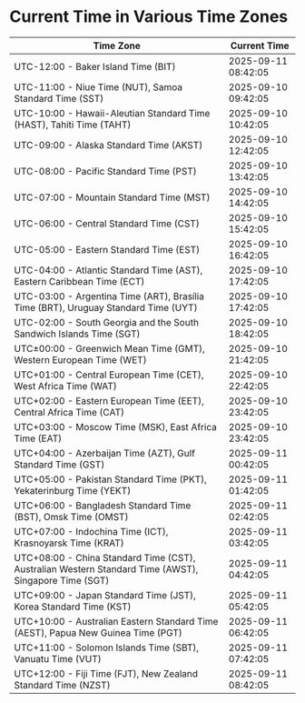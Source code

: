 # Current Time in Various Time Zones

| Time Zone | Current Time |
|-----------|--------------|
| UTC-12:00 - Baker Island Time (BIT) | 2025-09-11 08:42:05 |
| UTC-11:00 - Niue Time (NUT), Samoa Standard Time (SST) | 2025-09-10 09:42:05 |
| UTC-10:00 - Hawaii-Aleutian Standard Time (HAST), Tahiti Time (TAHT) | 2025-09-10 10:42:05 |
| UTC-09:00 - Alaska Standard Time (AKST) | 2025-09-10 12:42:05 |
| UTC-08:00 - Pacific Standard Time (PST) | 2025-09-10 13:42:05 |
| UTC-07:00 - Mountain Standard Time (MST) | 2025-09-10 14:42:05 |
| UTC-06:00 - Central Standard Time (CST) | 2025-09-10 15:42:05 |
| UTC-05:00 - Eastern Standard Time (EST) | 2025-09-10 16:42:05 |
| UTC-04:00 - Atlantic Standard Time (AST), Eastern Caribbean Time (ECT) | 2025-09-10 17:42:05 |
| UTC-03:00 - Argentina Time (ART), Brasília Time (BRT), Uruguay Standard Time (UYT) | 2025-09-10 17:42:05 |
| UTC-02:00 - South Georgia and the South Sandwich Islands Time (SGT) | 2025-09-10 18:42:05 |
| UTC±00:00 - Greenwich Mean Time (GMT), Western European Time (WET) | 2025-09-10 21:42:05 |
| UTC+01:00 - Central European Time (CET), West Africa Time (WAT) | 2025-09-10 22:42:05 |
| UTC+02:00 - Eastern European Time (EET), Central Africa Time (CAT) | 2025-09-10 23:42:05 |
| UTC+03:00 - Moscow Time (MSK), East Africa Time (EAT) | 2025-09-10 23:42:05 |
| UTC+04:00 - Azerbaijan Time (AZT), Gulf Standard Time (GST) | 2025-09-11 00:42:05 |
| UTC+05:00 - Pakistan Standard Time (PKT), Yekaterinburg Time (YEKT) | 2025-09-11 01:42:05 |
| UTC+06:00 - Bangladesh Standard Time (BST), Omsk Time (OMST) | 2025-09-11 02:42:05 |
| UTC+07:00 - Indochina Time (ICT), Krasnoyarsk Time (KRAT) | 2025-09-11 03:42:05 |
| UTC+08:00 - China Standard Time (CST), Australian Western Standard Time (AWST), Singapore Time (SGT) | 2025-09-11 04:42:05 |
| UTC+09:00 - Japan Standard Time (JST), Korea Standard Time (KST) | 2025-09-11 05:42:05 |
| UTC+10:00 - Australian Eastern Standard Time (AEST), Papua New Guinea Time (PGT) | 2025-09-11 06:42:05 |
| UTC+11:00 - Solomon Islands Time (SBT), Vanuatu Time (VUT) | 2025-09-11 07:42:05 |
| UTC+12:00 - Fiji Time (FJT), New Zealand Standard Time (NZST) | 2025-09-11 08:42:05 |
